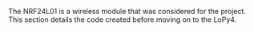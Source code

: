 The NRF24L01 is a wireless module that was considered for the project. This section details the code created before moving on to the LoPy4.
